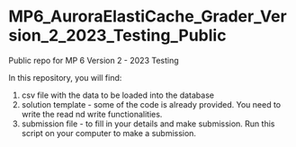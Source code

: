 # MP6_AuroraElastiCache_Grader_Version_2_2023_Testing_Public

Public repo for MP 6 Version 2 - 2023 Testing

In this repository, you will find:

1) csv file with the data to be loaded into the database
2) solution template - some of the code is already provided. You need to write the read nd write functionalities.
3) submission file - to fill in your details and make submission. Run this script on your computer to make a submission.
